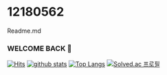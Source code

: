# 12180562
Readme.md
### WELCOME BACK 👋

<!--
**12180562** is a ✨ _special_ ✨ repository because its `README.md` (this file) appears on your GitHub profile.

Here are some ideas to get you started:

- 🔭 I’m currently working on ...
- 🌱 I’m currently learning ...
- 👯 I’m looking to collaborate on ...
- 🤔 I’m looking for help with ...
- 💬 Ask me about ...
- 📫 How to reach me: ...
- 😄 Pronouns: ...
- ⚡ Fun fact: ...
-->

[![Hits](https://hits.seeyoufarm.com/api/count/incr/badge.svg?url=https%3A%2F%2Fgithub.com%2F12180562&count_bg=%2379C83D&title_bg=%23555555&icon=&icon_color=%23E7E7E7&title=hits&edge_flat=false)](https://hits.seeyoufarm.com)
[![github stats](https://github-readme-stats.vercel.app/api?username=12180562&show_icons=true&hide_border=true)](https://github.com/12180562)
[![Top Langs](https://github-readme-stats.vercel.app/api/top-langs/?username=12180562&layout=compact)](https://github.com/12180562)
[![Solved.ac 프로필](http://mazassumnida.wtf/api/v2/generate_badge?boj=doli99)](https://solved.ac/doli99)
